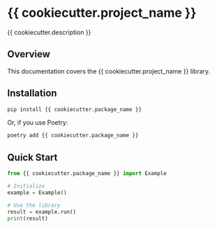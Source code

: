 # {{ cookiecutter.project_name }}

{{ cookiecutter.description }}

## Overview

This documentation covers the {{ cookiecutter.project_name }} library.

## Installation

```bash
pip install {{ cookiecutter.package_name }}
```

Or, if you use Poetry:

```bash
poetry add {{ cookiecutter.package_name }}
```

## Quick Start

```python
from {{ cookiecutter.package_name }} import Example

# Initialize
example = Example()

# Use the library
result = example.run()
print(result)
```
